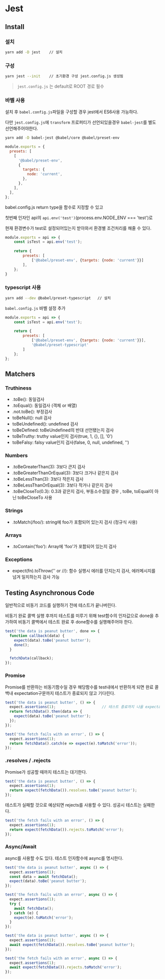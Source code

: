 # Jest

## Install

### 설치
```sh
yarn add -D jest    // 설치
```

### 구성
```sh
yarn jest --init    // 초기환경 구성 jest.config.js 생성됨
```
> `jest.config.js` 는 default로 ROOT 경로 필수

### 바벨 사용
설치 후 `babel.config.js`파일을 구성할 경우 jest에서 ES6사용 가능하다.

다만 `jest.config.js`에 `transform` 프로퍼티가 선언되있을경우 `babel-jest`를 별도 선언해주어야한다.
```sh
yarn add -D babel-jest @babel/core @babel/preset-env
```
```js
module.exports = {
  presets: [
    [
      '@babel/preset-env',
      {
        targets: {
          node: 'current',
        },
      },
    ],
  ],
};
```

babel.config.js return type을 함수로 지정할 수 있고

첫번째 인자인 api의 `api.env('test')`(process.env.NODE_ENV === 'test')로 

현재 환경변수가 test로 설정되어있는지 받아와서 환경별 조건처리를 해줄 수 있다.

```js
module.exports = api => {
    const isTest = api.env('test');
    
    return {
        presets: [
            ['@babel/preset-env', {targets: {node: 'current'}}]
        ],
    };
}
```

### typescript 사용
```sh
yarn add --dev @babel/preset-typescript   // 설치
```

`babel.config.js` 바벨 설정 추가
```js
module.exports = api => {
    const isTest = api.env('test');
    
    return {
        presets: [
            ['@babel/preset-env', {targets: {node: 'current'}}],
            '@babel/preset-typescript'
        ]
    };
};
```



## Matchers

### Truthiness
- .toBe(): 동일검사
- .toEqual(): 동일검사 (객체 or 배열)
- .not.toBe(): 부정검사
- toBeNull(): null 검사
- toBeUndefined(): undefined 검사
- toBeDefined: toBeUndefined의 반대 선언됐는지 검사
- toBeTruthy: truthy value인지 검사(true, 1, {}, [], '0')
- toBeFalsy: falsy value인지 검사(false, 0, null, undefined, '')

### Numbers
- .toBeGreaterThan(3): 3보다 큰지 검사
- .toBeGreaterThanOrEqual(3): 3보다 크거나 같은지 검사
- .toBeLessThan(3): 3보다 작은지 검사
- .toBeLessThanOrEqual(3): 3보다 작거나 같은지 검사
- .toBeCloseTo(0.3): 0.3과 같은지 검사, 부동소수점일 경우 , toBe, toEqual이 아닌 toBeCloseTo 사용

### Strings
- .toMatch(/foo/): string에 foo가 포함되어 있는지 검사 (정규식 사용)

### Arrays 
- .toContain('foo'): Array에 'foo'가 포함되어 있는지 검사

### Exceptions
- expect(fn).toThrow('' or //): 함수 실행시 에러를 던지는지 검사, 에러메시지를 넘겨 일치하는지 검사 가능

## Testing Asynchronous Code
일반적으로 비동기 코드를 실행하기 전에 테스트가 끝나버린다.

비동기 완료 콜백 실행 후까지 테스트를 미루기 위해 test함수의 인자값으로 done을 추가하여 비동기 콜백에서 테스트 완료 후 done함수를 실행해주어야 한다.

```js
test('the data is peanut butter', done => {
  function callback(data) {
    expect(data).toBe('peanut butter');
    done();
  }

  fetchData(callback);
});
```

### Promise
Promise를 반환하는 비동기함수일 경우 해당함수를 test내에서 반환하게 되면 완료 콜백내 expectation구문까지 테스트가 종료되지 않고 기다린다.
```js
test('the data is peanut butter', () => {
  expect.assertions(1);                     // 테스트 종료까지 나올 expectation의 개수를 미리 지정해주어야 테스트가 그 갯수만큼 검사하고 종료된다.
  return fetchData().then(data => {
    expect(data).toBe('peanut butter');
  });
});
```

```js
test('the fetch fails with an error', () => {
  expect.assertions(1);
  return fetchData().catch(e => expect(e).toMatch('error'));
});
```

### .resolves / .rejects
Promise가 성공할 때까지 테스트는 대기한다.
```js
test('the data is peanut butter', () => {
  expect.assertions(1);
  return expect(fetchData()).resolves.toBe('peanut butter');
});
```
테스트가 실패할 것으로 예상되면 rejects를 사용할 수 있다. 성공시 테스트는 실패한다.
```js
test('the fetch fails with an error', () => {
  expect.assertions(1);
  return expect(fetchData()).rejects.toMatch('error');
});
```

### Async/Await
async를 사용할 수도 있다. 테스트 인자함수에 async를 명시한다.
```js
test('the data is peanut butter', async () => {
  expect.assertions(1);
  const data = await fetchData();
  expect(data).toBe('peanut butter');
});

test('the fetch fails with an error', async () => {
  expect.assertions(1);
  try {
    await fetchData();
  } catch (e) {
    expect(e).toMatch('error');
  }
});
```
```js
test('the data is peanut butter', async () => {
  expect.assertions(1);
  await expect(fetchData()).resolves.toBe('peanut butter');
});

test('the fetch fails with an error', async () => {
  expect.assertions(1);
  await expect(fetchData()).rejects.toMatch('error');
});
```
